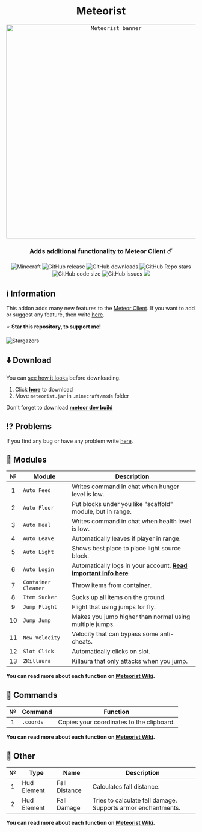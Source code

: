 <div align="center">
  <h1>Meteorist</h1>
  <kbd>
    <img width="569" alt="Meteorist banner" src="https://repository-images.githubusercontent.com/473465587/c518731b-777d-4af8-9678-155061a286aa">
  </kbd>
  <h3>Adds additional functionality to Meteor Client ☄️</h3>
  <img alt="Minecraft" src="https://img.shields.io/badge/Minecraft-1.19.2-ff00ff?logo=hackthebox&logoColor=white&style=flat-square">
  <img alt="GitHub release" src="https://img.shields.io/github/v/release/Zgoly/Meteorist?color=d25eff&include_prereleases&style=flat-square">
  <img alt="GitHub downloads" src="https://img.shields.io/github/downloads/Zgoly/Meteorist/total?color=9e81ff&logo=github&style=flat-square">
  <img alt="GitHub Repo stars" src="https://img.shields.io/github/stars/zgoly/meteorist?color=5f99ff&logo=apachespark&logoColor=white&style=flat-square">
  <img alt="GitHub code size" src="https://img.shields.io/github/languages/code-size/zgoly/meteorist?color=00aaff&style=flat-square">
  <img alt="GitHub issues" src="https://img.shields.io/github/issues/zgoly/meteorist?color=00b7ff&style=flat-square">
  <img src="https://img.shields.io/static/v1?label=Tacos&message=Tasty&color=00c8ff&style=flat-square">
</div>

## ℹ️ Information
This addon adds many new features to the [Meteor Client](https://meteorclient.com/). If you want to add or suggest any feature, then write [here](https://github.com/Zgoly/Meteorist/issues/new?assignees=&labels=enhancement&template=feature_request.yml&title=%5BSuggestion%5D+).

⭐ **Star this repository, to support me!**

<img alt="Stargazers" src="https://img.shields.io/badge/dynamic/json?label=%E2%AD%90%20Stargazers&color=black&style=flat-square&query=$[*].login&url=https%3A%2F%2Fapi.github.com%2Frepos%2FZgoly%2FMeteorist%2Fstargazers">

## ⬇️ Download
You can [see how it looks](https://zgoly.github.io/addonview/generate?user=Zgoly&repo=Meteorist&path=src/main/java/zgoly/meteorist/modules) before downloading.

1. Click **[here](https://github.com/zgoly/meteorist/releases/latest/download/meteorist.jar)** to download
2. Move `meteorist.jar` in `.minecraft/mods` folder

Don't forget to download **[meteor dev build](https://meteorclient.com/download?devBuild=latest)**

## ⁉️ Problems
If you find any bug or have any problem write [here](https://github.com/Zgoly/Meteorist/issues/new?assignees=&labels=bug&template=bug.yml&title=%5BBug%5D+).

## 🧩 Modules
|№|Module|Description|
|:----:|--|--|
|1|`Auto Feed`|Writes command in chat when hunger level is low.|
|2|`Auto Floor`|Put blocks under you like "scaffold" module, but in range.|
|3|`Auto Heal`|Writes command in chat when health level is low.|
|4|`Auto Leave`|Automatically leaves if player in range.|
|5|`Auto Light`|Shows best place to place light source block.|
|6|`Auto Login`|Automatically logs in your account. **[Read important info here](https://github.com/Zgoly/Meteorist/wiki/Meteorist-wiki#auto-login)**|
|7|`Container Cleaner`|Throw items from container.|
|8|`Item Sucker`|Sucks up all items on the ground.|
|9|`Jump Flight`|Flight that using jumps for fly.|
|10|`Jump Jump`|Makes you jump higher than normal using multiple jumps.|
|11|`New Velocity`|Velocity that can bypass some anti-cheats.|
|12|`Slot Click`|Automatically clicks on slot.|
|13|`ZKillaura`|Killaura that only attacks when you jump.|

**You can read more about each function on [Meteorist Wiki](https://github.com/Zgoly/Meteorist/wiki/Meteorist-Wiki).**

## 📄 Commands
|№|Command|Function|
|:----:|--|--|
|1|`.coords`|Copies your coordinates to the clipboard.|

**You can read more about each function on [Meteorist Wiki](https://github.com/Zgoly/Meteorist/wiki/Meteorist-Wiki).**

## 🔷 Other
|№|Type|Name|Description|
|:----:|--|--|--|
|1|Hud Element|Fall Distance|Calculates fall distance.
|2|Hud Element|Fall Damage|Tries to calculate fall damage. Supports armor enchantments.|

**You can read more about each function on [Meteorist Wiki](https://github.com/Zgoly/Meteorist/wiki/Meteorist-Wiki).**
